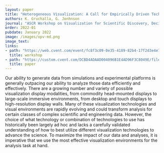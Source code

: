 ```yaml
---
layout: paper
title: "Heterogeneous Visualization: A Call for Empirically Driven Technology Advancement and Adoption"
authors: K. Gruchalla, G. Jonhnson
journal: "ASCR Workshop on Visualization for Scientific Discovery, Decision-Making, and Communication"
order: 2022-01
pubdate: January 2022
image: /images/opv-md.png
image_text: 
links:
- path: "https://web.cvent.com/event/fc8f3c09-0e35-4189-82b4-17f2d3e4e73e/summary"
  title: workshop
- path: "https://custom.cvent.com/DCBD4ADAAD004096B1E4AD96F3C8049E/files/event/fc8f3c090e35418982b417f2d3e4e73e/416b99da8bce4b3695509b67b1b8e6dd.pdf"
  title: paper
---
```

Our ability to generate data from simulations and experimental platforms is generally outpacing our ability to analyze those data efficiently and effectively. There are a growing number and variety of possible visualization display modalities, from commodity head-mounted displays to large-scale immersive environments, from desktop and touch displays to high-resolution display walls. Many of these visualization technologies and visual environments are rapidly evolving and could transform analysis for certain classes of complex scientific and engineering data. However, the choice of what technology or combination of technologies to use has historically been largely ad hoc and lacks a carefully validated understanding of how to best utilize different visualization technologies to advance the science. To maximize the impact of our data and analyses, it is imperative that we use the most effective visualization environments for the analysis task at hand.
